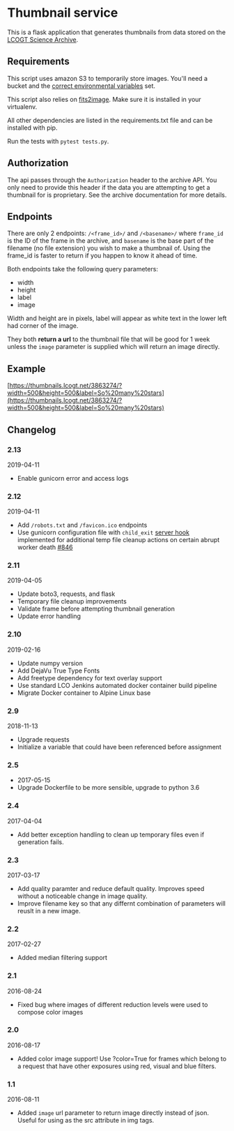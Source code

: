 # Thumbnail service

This is a flask application that generates thumbnails from data stored on the
[LCOGT Science Archive](https://developers.lcogt.net/pages/archive.html).

## Requirements

This script uses amazon S3 to temporarily store images. You'll need a bucket and the
[correct environmental variables](http://boto3.readthedocs.io/en/latest/guide/quickstart.html#configuration)
set.

This script also relies on [fits2image](https://github.com/LCOGT/fits2image). Make sure it is installed
in your virtualenv.

All other dependencies are listed in the requirements.txt file and can be installed with pip.

Run the tests with `pytest tests.py`.

## Authorization

The api passes through the `Authorization` header to the archive API. You only need to provide
this header if the data you are attempting to get a thumbnail for is proprietary. See the archive
documentation for more details.

## Endpoints

There are only 2 endpoints: `/<frame_id>/` and `/<basename>/` where `frame_id` is the ID of the frame
in the archive, and `basename` is the base part of the filename (no file extension) you wish to make
a thumbnail of. Using the frame_id is faster to return if you happen to know it
ahead of time.

Both endpoints take the following query parameters:

* width
* height
* label
* image

Width and height are in pixels, label will appear as white text in the lower left had corner of the image.

They both **return a url** to the thumbnail file that will be good for 1 week unless the `image` parameter
is supplied which will return an image directly.


## Example

[https://thumbnails.lcogt.net/3863274/?width=500&height=500&label=So%20many%20stars](https://thumbnails.lcogt.net/3863274/?width=500&height=500&label=So%20many%20stars)

## Changelog

### 2.13
2019-04-11
* Enable gunicorn error and access logs

### 2.12
2019-04-11
* Add `/robots.txt` and `/favicon.ico` endpoints
* Use gunicorn configuration file with `child_exit`
[server hook](http://docs.gunicorn.org/en/stable/settings.html#child-exit) implemented for additional
temp file cleanup actions on certain abrupt worker death [#846](https://lcoglobal.redmineup.com/issues/846)

### 2.11
2019-04-05
* Update boto3, requests, and flask
* Temporary file cleanup improvements
* Validate frame before attempting thumbnail generation
* Update error handling

### 2.10
2019-02-16
* Update numpy version
* Add DejaVu True Type Fonts
* Add freetype dependency for text overlay support
* Use standard LCO Jenkins automated docker container build pipeline
* Migrate Docker container to Alpine Linux base

### 2.9
2018-11-13
* Upgrade requests
* Initialize a variable that could have been referenced before assignment

### 2.5
* 2017-05-15
* Upgrade Dockerfile to be more sensible, upgrade to python 3.6

### 2.4
2017-04-04
* Add better exception handling to clean up temporary files even if generation fails.

### 2.3
2017-03-17
* Add quality paramter and reduce default quality. Improves speed without a noticeable change in image quality.
* Improve filename key so that any differnt combination of parameters will reuslt in a new image.

### 2.2
2017-02-27
* Added median filtering support

### 2.1
2016-08-24
* Fixed bug where images of different reduction levels were used to compose color images

### 2.0
2016-08-17
* Added color image support! Use ?color=True for frames which belong to a request that have other exposures
using red, visual and blue filters.

### 1.1
2016-08-11
* Added `image` url parameter to return image directly instead of json. Useful
for using as the src attribute in img tags.
